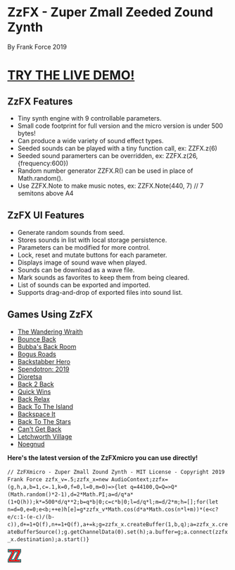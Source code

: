 # ZzFX - Zuper Zmall Zeeded Zound Zynth
By Frank Force 2019

# [TRY THE LIVE DEMO!](https://zzfx.3d2k.com)

## ZzFX Features

- Tiny synth engine with 9 controllable parameters.
- Small code footprint for full version and the micro version is under 500 bytes!
- Can produce a wide variety of sound effect types.
- Seeded sounds can be played with a tiny function call, ex: ZZFX.z(6)
- Seeded sound paramerters can be overridden, ex: ZZFX.z(26,{frequency:600})
- Random number generator ZZFX.R() can be used in place of Math.random().
- Use ZZFX.Note to make music notes, ex: ZZFX.Note(440, 7) // 7 semitons above A4

## ZzFX UI Features

- Generate random sounds from seed.
- Stores sounds in list with local storage persistence.
- Parameters can be modified for more control.
- Lock, reset and mutate buttons for each parameter.
- Displays image of sound wave when played.
- Sounds can be download as a wave file.
- Mark sounds as favorites to keep them from being cleared.
- List of sounds can be exported and imported.
- Supports drag-and-drop of exported files into sound list.

## Games Using ZzFX

- [The Wandering Wraith](https://js13kgames.com/entries/the-wandering-wraith)
- [Bounce Back](https://js13kgames.com/entries/bounce-back)
- [Bubba's Back Room](https://js13kgames.com/entries/bubbas-back-room)
- [Bogus Roads](https://killedbyapixel.itch.io/bogus-roads)
- [Backstabber Hero](https://js13kgames.com/entries/backstabber-hero)
- [Spendotron: 2019](https://killedbyapixel.itch.io/currency-wars)
- [Dioretsa](https://js13kgames.com/entries/20461-dioretsa)
- [Back 2 Back](https://js13kgames.com/entries/back-2-back)
- [Quick Wins](https://js13kgames.com/entries/quick-wins)
- [Back Relax](http://js13kgames.com/entries/back-relax)
- [Back To The Island](https://js13kgames.com/entries/back-to-the-island)
- [Backspace It](http://js13kgames.com/entries/backspace-it)
- [Back To The Stars](https://js13kgames.com/entries/back-to-the-stars)
- [Can't Get Back](https://js13kgames.com/entries/cant-get-back)
- [Letchworth Village](https://js13kgames.com/entries/letchworth-village)
- [Noegnud](https://js13kgames.com/entries/noegnud)

**Here's the latest version of the ZzFXmicro you can use directly!**

`// ZzFXmicro - Zuper Zmall Zound Zynth - MIT License - Copyright 2019 Frank Force
zzfx_v=.5;zzfx_x=new AudioContext;zzfx=(g,h,a,b=1,c=.1,k=0,f=0,l=0,m=0)=>{let q=44100,Q=Q=>Q*(Math.random()*2-1),d=2*Math.PI;a=d/q*a*(1+Q(h));k*=500*d/q**2;b=q*b|0;c=c*b|0;l=d/q*l;m=d/2*m;h=[];for(let n=d=0,e=0;e<b;++e)h[e]=g*zzfx_v*Math.cos(d*a*Math.cos(n*l+m))*(e<c?e/c:1-(e-c)/(b-c)),d+=1+Q(f),n+=1+Q(f),a+=k;g=zzfx_x.createBuffer(1,b,q);a=zzfx_x.createBufferSource();g.getChannelData(0).set(h);a.buffer=g;a.connect(zzfx_x.destination);a.start()}`

![ZzFX Image](/favicon.png) 
